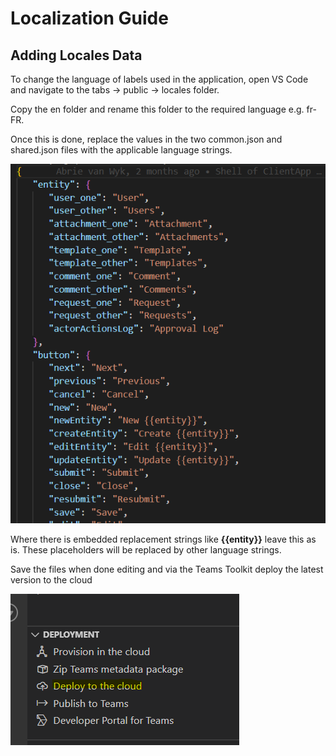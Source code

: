 # Localization Guide

## Adding Locales Data

To change the language of labels used in the application, open VS Code and navigate to the 
tabs -> public -> locales folder.

Copy the en folder and rename this folder to the required language e.g. fr-FR.

Once this is done, replace the values in the two common.json and shared.json files with the applicable language strings.

![](img/image_002.png)

Where there is embedded replacement strings like **{{entity}}** leave this as is. These placeholders will be replaced by other language strings.

Save the files when done editing and via the Teams Toolkit deploy the latest version to the cloud

![](img/image_003.png)